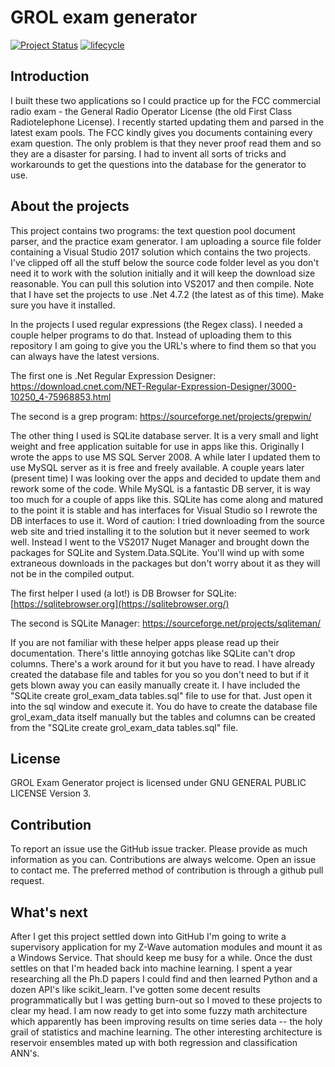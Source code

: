 # GROL exam generator

[![Project Status](http://www.repostatus.org/badges/latest/inactive.svg)](https://https://www.repostatus.org/#inactive)
[![lifecycle](https://img.shields.io/badge/lifecycle-stable-green.svg)](https://www.tidyverse.org/lifecycle/#stable)

## **Introduction**

I built these two applications so I could practice up for the FCC commercial radio exam - the General Radio Operator License (the old First Class Radiotelephone License). I recently started updating them and parsed in the latest exam pools. The FCC kindly gives you documents containing every exam question. The only problem is that they never proof read them and so they are a disaster for parsing. I had to invent all sorts of tricks and workarounds to get the questions into the database for the generator to use.

## **About the projects**

This project contains two programs: the text question pool document parser, and the practice exam generator. I am uploading a source file folder containing a Visual Studio 2017 solution which contains the two projects. I've clipped off all the stuff below the source code folder level as you don't need it to work with the solution initially and it will keep the download size reasonable. You can pull this solution into VS2017 and then compile. Note that I have set the projects to use .Net 4.7.2 (the latest as of this time). Make sure you have it installed.

In the projects I used regular expressions (the Regex class). I needed a couple helper programs to do that. Instead of uploading them to this repository I am going to give you the URL's where to find them so that you can always have the latest versions.

The first one is .Net Regular Expression Designer: <https://download.cnet.com/NET-Regular-Expression-Designer/3000-10250_4-75968853.html>

The second is a grep program: <https://sourceforge.net/projects/grepwin/>

The other thing I used is SQLite database server. It is a very small and light weight and free application suitable for use in apps like this. Originally I wrote the apps to use MS SQL Server 2008. A while later I updated them to use MySQL server as it is free and freely available. A couple years later (present time) I was looking over the apps and decided to update them and rework some of the code. While MySQL is a fantastic DB server, it is way too much for a couple of apps like this. SQLite has come along and matured to the point it is stable and has interfaces for Visual Studio so I rewrote the DB interfaces to use it. Word of caution: I tried downloading from the source web site and tried installing it to the solution but it never seemed to work well. Instead I went to the VS2017 Nuget Manager and brought down the packages for SQLite and System.Data.SQLite. You'll wind up with some extraneous downloads in the packages but don't worry about it as they will not be in the compiled output.

The first helper I used (a lot!) is DB Browser for SQLite: [https://sqlitebrowser.org](https://sqlitebrowser.org/)

The second is SQLite Manager: <https://sourceforge.net/projects/sqliteman/>

If you are not familiar with these helper apps please read up their documentation. There's little annoying gotchas like SQLite can't drop columns. There's a work around for it but you have to read. I have already created the database file and tables for you so you don't need to but if it gets blown away you can easily manually create it. I have included the "SQLite create grol_exam_data tables.sql" file to use for that. Just open it into the sql window and execute it. You do have to create the database file grol_exam_data itself manually but the tables and columns can be created from the "SQLite create grol_exam_data tables.sql" file.


## License

GROL Exam Generator project is licensed under GNU GENERAL PUBLIC LICENSE Version 3.

## Contribution

To report an issue use the GitHub issue tracker. Please provide as much information as you can.
Contributions are always welcome. Open an issue to contact me. The preferred method of contribution is through a github pull request. 


## **What's next**

After I get this project settled down into GitHub I'm going to write a supervisory application for my Z-Wave automation modules and mount it as a Windows Service. That should keep me busy for a while. Once the dust settles on that I'm headed back into machine learning. I spent a year researching all the Ph.D papers I could find and then learned Python and a dozen API's like scikit_learn. I've gotten some decent results programmatically but I was getting burn-out so I moved to these projects to clear my head. I am now ready to get into some fuzzy math architecture which apparently has been improving results on time series data -- the holy grail of statistics and machine learning. The other interesting architecture is reservoir ensembles mated up with both regression and classification ANN's.
